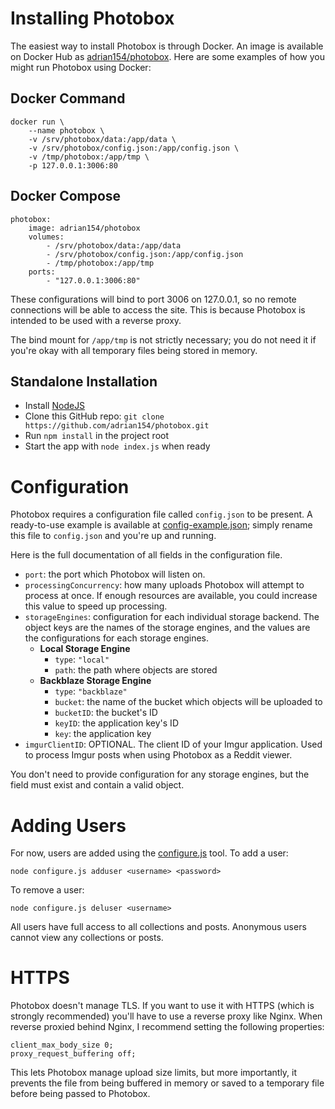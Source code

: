 # Installing Photobox

The easiest way to install Photobox is through Docker. An image is available on Docker Hub as [adrian154/photobox](https://hub.docker.com/r/adrian154/photobox). Here are some examples of how you might run Photobox using Docker:

## Docker Command

```
docker run \
    --name photobox \
    -v /srv/photobox/data:/app/data \
    -v /srv/photobox/config.json:/app/config.json \
    -v /tmp/photobox:/app/tmp \
    -p 127.0.0.1:3006:80
```

## Docker Compose

```
photobox:
    image: adrian154/photobox
    volumes:
        - /srv/photobox/data:/app/data
        - /srv/photobox/config.json:/app/config.json
        - /tmp/photobox:/app/tmp
    ports:
        - "127.0.0.1:3006:80"
```

These configurations will bind to port 3006 on 127.0.0.1, so no remote connections will be able to access the site. This is because Photobox is intended to be used with a reverse proxy.

The bind mount for `/app/tmp` is not strictly necessary; you do not need it if you're okay with all temporary files being stored in memory.

## Standalone Installation
* Install [NodeJS](https://nodejs.org/en/download/)
* Clone this GitHub repo: `git clone https://github.com/adrian154/photobox.git`
* Run `npm install` in the project root
* Start the app with `node index.js` when ready

# Configuration

Photobox requires a configuration file called `config.json` to be present. A ready-to-use example is available at [config-example.json](https://github.com/adrian154/photobox/blob/master/config-example.json); simply rename this file to `config.json` and you're up and running.

Here is the full documentation of all fields in the configuration file.

* `port`: the port which Photobox will listen on. 
* `processingConcurrency`: how many uploads Photobox will attempt to process at once. If enough resources are available, you could increase this value to speed up processing.
* `storageEngines`: configuration for each individual storage backend. The object keys are the names of the storage engines, and the values are the configurations for each storage engines.
    * **Local Storage Engine**
        * `type`: `"local"`
        * `path`: the path where objects are stored
    * **Backblaze Storage Engine**
        * `type`: `"backblaze"`
        * `bucket`: the name of the bucket which objects will be uploaded to
        * `bucketID`: the bucket's ID
        * `keyID`: the application key's ID
        * `key`: the application key
* `imgurClientID`: OPTIONAL. The client ID of your Imgur application. Used to process Imgur posts when using Photobox as a Reddit viewer.

You don't need to provide configuration for any storage engines, but the field must exist and contain a valid object.

# Adding Users

For now, users are added using the [configure.js](https://github.com/adrian154/photobox/blob/master/configure.js) tool. To add a user:

`node configure.js adduser <username> <password>`

To remove a user:

`node configure.js deluser <username>`

All users have full access to all collections and posts. Anonymous users cannot view any collections or posts.

# HTTPS

Photobox doesn't manage TLS. If you want to use it with HTTPS (which is strongly recommended) you'll have to use a reverse proxy like Nginx. When reverse proxied behind Nginx, I recommend setting the following properties:

```
client_max_body_size 0;
proxy_request_buffering off;
```

This lets Photobox manage upload size limits, but more importantly, it prevents the file from being buffered in memory or saved to a temporary file before being passed to Photobox.
